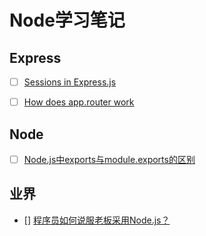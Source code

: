 # Node学习笔记



## Express

- [ ] [Sessions in Express.js](http://expressjs-book.com/forums/topic/express-js-sessions-a-detailed-tutorial/)
- [ ] [How does app.router work](http://stackoverflow.com/questions/12695591/node-js-express-js-how-does-app-router-work)


## Node

- [ ] [Node.js中exports与module.exports的区别](http://weizhifeng.net/node-js-exports-vs-module-exports.html)




## 业界

- [] [程序员如何说服老板采用Node.js？](http://www.csdn.net/article/2012-05-03/2805296)
